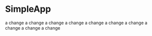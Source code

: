 # SimpleApp
a change
a change
a change
a change
a change
a change
a change
a change
a change
a change
